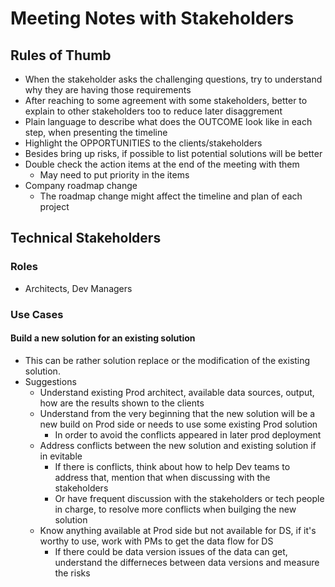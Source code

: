 # Meeting Notes with Stakeholders

## Rules of Thumb
* When the stakeholder asks the challenging questions, try to understand why they are having those requirements
* After reaching to some agreement with some stakeholders, better to explain to other stakeholders too to reduce later disaggrement
* Plain language to describe what does the OUTCOME look like in each step, when presenting the timeline
* Highlight the OPPORTUNITIES to the clients/stakeholders
* Besides bring up risks, if possible to list potential solutions will be better
* Double check the action items at the end of the meeting with them
  * May need to put priority in the items
* Company roadmap change
  * The roadmap change might affect the timeline and plan of each project

## Technical Stakeholders
### Roles
* Architects, Dev Managers
### Use Cases
#### Build a new solution for an existing solution
* This can be rather solution replace or the modification of the existing solution.
* Suggestions
  * Understand existing Prod architect, available data sources, output, how are the results shown to the clients
  * Understand from the very beginning that the new solution will be a new build on Prod side or needs to use some existing Prod solution
    * In order to avoid the conflicts appeared in later prod deployment
  * Address conflicts between the new solution and existing solution if in evitable
    * If there is conflicts, think about how to help Dev teams to address that, mention that when discussing with the stakeholders
    * Or have frequent discussion with the stakeholders or tech people in charge, to resolve more conflicts when builging the new solution
  * Know anything available at Prod side but not available for DS, if it's worthy to use, work with PMs to get the data flow for DS
    * If there could be data version issues of the data can get, understand the differneces between data versions and measure the risks
